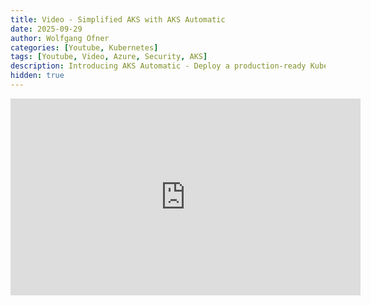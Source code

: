 ```yaml
---
title: Video - Simplified AKS with AKS Automatic
date: 2025-09-29
author: Wolfgang Ofner
categories: [Youtube, Kubernetes]
tags: [Youtube, Video, Azure, Security, AKS]
description: Introducing AKS Automatic - Deploy a production-ready Kubernetes cluster in minutes with Microsoft's best practices, automatic scaling, and built-in monitoring.
hidden: true
---
```


<iframe width="560" height="315" src="https://www.youtube.com/embed/pjbn2YSNQz0" title="YouTube video player" frameborder="0" allow="accelerometer; autoplay; clipboard-write; encrypted-media; gyroscope; picture-in-picture; web-share" referrerpolicy="strict-origin-when-cross-origin" allowfullscreen></iframe>